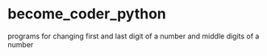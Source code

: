 # become_coder_python
programs for changing first and last digit of a number and middle digits of a number
